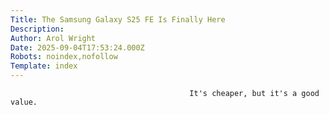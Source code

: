 ```yaml
---
Title: The Samsung Galaxy S25 FE Is Finally Here
Description: 
Author: Arol Wright
Date: 2025-09-04T17:53:24.000Z
Robots: noindex,nofollow
Template: index
---
```


                                            It's cheaper, but it's a good value.
                                        